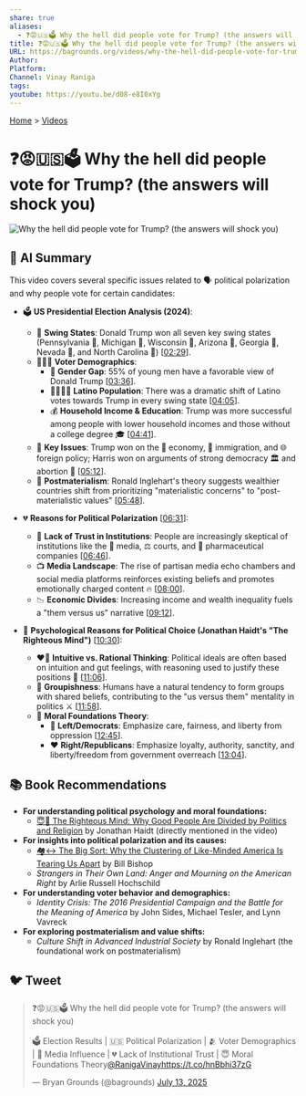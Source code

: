 ```yaml
---
share: true
aliases:
  - ❓😡🇺🇸🗳️ Why the hell did people vote for Trump? (the answers will shock you)
title: ❓😡🇺🇸🗳️ Why the hell did people vote for Trump? (the answers will shock you)
URL: https://bagrounds.org/videos/why-the-hell-did-people-vote-for-trump-the-answers-will-shock-you
Author: 
Platform: 
Channel: Vinay Raniga
tags: 
youtube: https://youtu.be/d08-e8I0xYg
---
```

[Home](../index.md) > [Videos](./index.md)  
# ❓😡🇺🇸🗳️ Why the hell did people vote for Trump? (the answers will shock you)  
![Why the hell did people vote for Trump? (the answers will shock you)](https://youtu.be/d08-e8I0xYg)  
  
## 🤖 AI Summary  
This video covers several specific issues related to 🗣️ political polarization and why people vote for certain candidates:  
  
* 🗳️ **US Presidential Election Analysis (2024)**:  
    * 📍 **Swing States**: Donald Trump won all seven key swing states (Pennsylvania 🌲, Michigan 🌊, Wisconsin 🧀, Arizona 🌵, Georgia 🍑, Nevada 🎰, and North Carolina 🌲) \[[02:29](http://www.youtube.com/watch?v=d08-e8I0xYg&t=149)\].  
    * 🧑‍🤝‍🧑 **Voter Demographics**:  
        * 🚻 **Gender Gap**: 55% of young men have a favorable view of Donald Trump \[[03:36](http://www.youtube.com/watch?v=d08-e8I0xYg&t=216)\].  
        * 👨‍👩‍👧‍👦 **Latino Population**: There was a dramatic shift of Latino votes towards Trump in every swing state \[[04:05](http://www.youtube.com/watch?v=d08-e8I0xYg&t=245)\].  
        * 💰 **Household Income & Education**: Trump was more successful among people with lower household incomes and those without a college degree 🎓 \[[04:41](http://www.youtube.com/watch?v=d08-e8I0xYg&t=281)\].  
    * 🔑 **Key Issues**: Trump won on the 💸 economy, 🛂 immigration, and 🌐 foreign policy; Harris won on arguments of strong democracy 🏛️ and abortion 🤰 \[[05:12](http://www.youtube.com/watch?v=d08-e8I0xYg&t=312)\].  
    * 🤔 **Postmaterialism**: Ronald Inglehart's theory suggests wealthier countries shift from prioritizing "materialistic concerns" to "post-materialistic values" \[[05:48](http://www.youtube.com/watch?v=d08-e8I0xYg&t=348)\].  
  
* 💔 **Reasons for Political Polarization** \[[06:31](http://www.youtube.com/watch?v=d08-e8I0xYg&t=391)\]:  
    * 🤨 **Lack of Trust in Institutions**: People are increasingly skeptical of institutions like the 📰 media, ⚖️ courts, and 💊 pharmaceutical companies \[[06:46](http://www.youtube.com/watch?v=d08-e8I0xYg&t=406)\].  
    * 📺 **Media Landscape**: The rise of partisan media echo chambers and social media platforms reinforces existing beliefs and promotes emotionally charged content 🔥 \[[08:00](http://www.youtube.com/watch?v=d08-e8I0xYg&t=480)\].  
    * 📉 **Economic Divides**: Increasing income and wealth inequality fuels a "them versus us" narrative \[[09:12](http://www.youtube.com/watch?v=d08-e8I0xYg&t=552)\].  
  
* 🧠 **Psychological Reasons for Political Choice (Jonathan Haidt's "The Righteous Mind")** \[[10:30](http://www.youtube.com/watch?v=d08-e8I0xYg&t=630)\]:  
    * ❤️‍🔥 **Intuitive vs. Rational Thinking**: Political ideals are often based on intuition and gut feelings, with reasoning used to justify these positions 🧐 \[[11:06](http://www.youtube.com/watch?v=d08-e8I0xYg&t=666)\].  
    * 👥 **Groupishness**: Humans have a natural tendency to form groups with shared beliefs, contributing to the "us versus them" mentality in politics ⚔️ \[[11:58](http://www.youtube.com/watch?v=d08-e8I0xYg&t=718)\].  
    * 📜 **Moral Foundations Theory**:  
        * 💙 **Left/Democrats**: Emphasize care, fairness, and liberty from oppression \[[12:45](http://www.youtube.com/watch?v=d08-e8I0xYg&t=765)\].  
        * ❤️ **Right/Republicans**: Emphasize loyalty, authority, sanctity, and liberty/freedom from government overreach \[[13:04](http://www.youtube.com/watch?v=d08-e8I0xYg&t=784)\].  
  
## 📚 Book Recommendations  
* **For understanding political psychology and moral foundations:**  
    * [😇🧠 The Righteous Mind: Why Good People Are Divided by Politics and Religion](../books/the-righteous-mind.md) by Jonathan Haidt (directly mentioned in the video)  
* **For insights into political polarization and its causes:**  
    * [🏘️↔️ The Big Sort: Why the Clustering of Like-Minded America Is Tearing Us Apart](../books/the-big-sort-why-the-clustering-of-like-minded-america-is-tearing-us-apart.md) by Bill Bishop  
    * *Strangers in Their Own Land: Anger and Mourning on the American Right* by Arlie Russell Hochschild  
* **For understanding voter behavior and demographics:**  
    * *Identity Crisis: The 2016 Presidential Campaign and the Battle for the Meaning of America* by John Sides, Michael Tesler, and Lynn Vavreck  
* **For exploring postmaterialism and value shifts:**  
    * *Culture Shift in Advanced Industrial Society* by Ronald Inglehart (the foundational work on postmaterialism)  
  
## 🐦 Tweet  
<blockquote class="twitter-tweet" data-theme="dark"><p lang="en" dir="ltr">❓😡🇺🇸🗳️ Why the hell did people vote for Trump? (the answers will shock you)<br><br>🗳️ Election Results | 🇺🇸 Political Polarization | 🫂 Voter Demographics | 📰 Media Influence | 💔 Lack of Institutional Trust | 😇 Moral Foundations Theory<a href="https://twitter.com/RanigaVinay?ref_src=twsrc%5Etfw">@RanigaVinay</a><a href="https://t.co/hnBbhi37zG">https://t.co/hnBbhi37zG</a></p>&mdash; Bryan Grounds (@bagrounds) <a href="https://twitter.com/bagrounds/status/1944535573890494955?ref_src=twsrc%5Etfw">July 13, 2025</a></blockquote> <script async src="https://platform.twitter.com/widgets.js" charset="utf-8"></script>